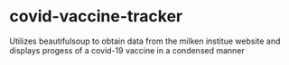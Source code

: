 # covid-vaccine-tracker
Utilizes beautifulsoup to obtain data from the milken institue website and displays progess of a covid-19 vaccine in a condensed manner
